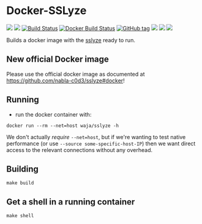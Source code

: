 # Docker-SSLyze

[![](https://images.microbadger.com/badges/version/waja/sslyze.svg)](https://hub.docker.com/r/waja/sslyze/)
[![](https://images.microbadger.com/badges/image/waja/sslyze.svg)](https://hub.docker.com/r/waja/sslyze/)
[![Build Status](https://travis-ci.org/Cyconet/docker-sslyze.svg?branch=development)](https://travis-ci.org/Cyconet/docker-sslyze)
[![Docker Build Status](https://img.shields.io/docker/build/waja/sslyze.svg)](https://hub.docker.com/r/waja/sslyze/)
[![GitHub tag](https://img.shields.io/github/tag/Cyconet/docker-sslyze.svg)](https://github.com/Cyconet/docker-sslyze/tags)
[![](https://img.shields.io/docker/pulls/waja/sslyze.svg)](https://hub.docker.com/r/waja/sslyze/)
[![](https://img.shields.io/docker/stars/waja/sslyze.svg)](https://hub.docker.com/r/waja/sslyze/)
[![](https://img.shields.io/docker/automated/waja/sslyze.svg)](https://hub.docker.com/r/waja/sslyze/)

Builds a docker image with the [sslyze](https://github.com/nabla-c0d3/sslyze) ready to run.


New official Docker image
-------------------------

Please use the official docker image as documented at https://github.com/nabla-c0d3/sslyze#docker!

Running
-------

- run the docker container with:

```
docker run --rm --net=host waja/sslyze -h
```

We don't actually _require_ `--net=host`, but if we're wanting to test native performance (or use `--source some-specific-host-IP`) then we want direct access to the relevant connections without any overhead.

Building
--------

```
make build
```

Get a shell in a running container
----------------------------------

```
make shell
```
